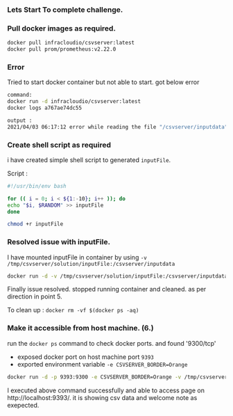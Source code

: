 
### Lets Start To complete challenge.

### Pull docker images as required.

```bash
docker pull infracloudio/csvserver:latest
docker pull prom/prometheus:v2.22.0
```

### Error
Tried to start docker container but not able to start.
got below error

```bash
command:
docker run -d infracloudio/csvserver:latest
docker logs a767ae74dc55

output :
2021/04/03 06:17:12 error while reading the file "/csvserver/inputdata": open /csvserver/inputdata: no such file or directory

```

### Create shell script as required
i have created simple shell script to generated `inputFile`.

Script :
```bash
#!/usr/bin/env bash

for (( i = 0; i < ${1:-10}; i++ )); do
echo "$i, $RANDOM" >> inputFile
done

chmod +r inputFile
```

### Resolved issue with inputFile.
I have mounted inputFile in container by using `-v /tmp/csvserver/solution/inputFile:/csvserver/inputdata`


```bash
docker run -d -v /tmp/csvserver/solution/inputFile:/csvserver/inputdata infracloudio/csvserver:latest
```
Finally issue resolved. stopped running container and cleaned. as per direction in point 5.

To clean up :  `docker rm -vf $(docker ps -aq)`

### Make it accessible from host machine. (6.)
run the `docker ps` command to check docker ports. and found '9300/tcp'
 - exposed docker port on host machine port `9393`
 - exported environment variable `-e CSVSERVER_BORDER=Orange`

```bash
docker run -d -p 9393:9300 -e CSVSERVER_BORDER=Orange -v /tmp/csvserver/solution/inputFile:/csvserver/inputdata infracloudio/csvserver:latest
```
I executed above command successfully and able to access page on http://localhost:9393/. it is showing csv data and welcome note as exepected.
